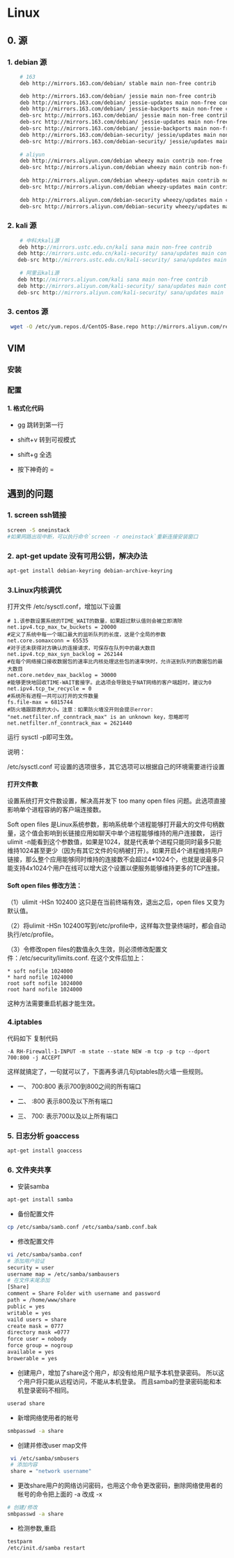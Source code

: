 # Linux  

## 0. 源

### 1. debian 源
    
```bash
    # 163
    deb http://mirrors.163.com/debian/ stable main non-free contrib

    deb http://mirrors.163.com/debian/ jessie main non-free contrib
    deb http://mirrors.163.com/debian/ jessie-updates main non-free contrib
    deb http://mirrors.163.com/debian/ jessie-backports main non-free contrib
    deb-src http://mirrors.163.com/debian/ jessie main non-free contrib
    deb-src http://mirrors.163.com/debian/ jessie-updates main non-free contrib
    deb-src http://mirrors.163.com/debian/ jessie-backports main non-free contrib
    deb http://mirrors.163.com/debian-security/ jessie/updates main non-free contrib
    deb-src http://mirrors.163.com/debian-security/ jessie/updates main non-free contrib
      
    # aliyun
    deb http://mirrors.aliyun.com/debian wheezy main contrib non-free
    deb-src http://mirrors.aliyun.com/debian wheezy main contrib non-free
    
    deb http://mirrors.aliyun.com/debian wheezy-updates main contrib non-free
    deb-src http://mirrors.aliyun.com/debian wheezy-updates main contrib non-free
    
    deb http://mirrors.aliyun.com/debian-security wheezy/updates main contrib non-free
    deb-src http://mirrors.aliyun.com/debian-security wheezy/updates main contrib non-free

```
### 2. kali 源

```php
    # 中科大kali源
　  deb http://mirrors.ustc.edu.cn/kali sana main non-free contrib
　　deb http://mirrors.ustc.edu.cn/kali-security/ sana/updates main contrib non-free
　　deb-src http://mirrors.ustc.edu.cn/kali-security/ sana/updates main contrib non-free
　　
    # 阿里云kali源
　　deb http://mirrors.aliyun.com/kali sana main non-free contrib
　　deb http://mirrors.aliyun.com/kali-security/ sana/updates main contrib non-free
　　deb-src http://mirrors.aliyun.com/kali-security/ sana/updates main contrib non-free

```

### 3. centos 源

```bash
 wget -O /etc/yum.repos.d/CentOS-Base.repo http://mirrors.aliyun.com/repo/Centos-6.repo
```

## VIM

### 安装

### 配置

#### 1. 格式化代码

- gg 跳转到第一行

- shift+v 转到可视模式

- shift+g 全选

- 按下神奇的 =




## 遇到的问题

### 1. screen ssh链接

```bash
screen -S oneinstack    
#如果网路出现中断，可以执行命令`screen -r oneinstack`重新连接安装窗口
```

### 2. apt-get update 没有可用公钥，解决办法

```bash
apt-get install debian-keyring debian-archive-keyring
```

### 3.Linux内核调优

打开文件 /etc/sysctl.conf，增加以下设置

    # 1.该参数设置系统的TIME_WAIT的数量，如果超过默认值则会被立即清除
    net.ipv4.tcp_max_tw_buckets = 20000
    #定义了系统中每一个端口最大的监听队列的长度，这是个全局的参数
    net.core.somaxconn = 65535
    #对于还未获得对方确认的连接请求，可保存在队列中的最大数目
    net.ipv4.tcp_max_syn_backlog = 262144
    #在每个网络接口接收数据包的速率比内核处理这些包的速率快时，允许送到队列的数据包的最大数目
    net.core.netdev_max_backlog = 30000
    #能够更快地回收TIME-WAIT套接字。此选项会导致处于NAT网络的客户端超时，建议为0
    net.ipv4.tcp_tw_recycle = 0
    #系统所有进程一共可以打开的文件数量
    fs.file-max = 6815744
    #防火墙跟踪表的大小。注意：如果防火墙没开则会提示error: "net.netfilter.nf_conntrack_max" is an unknown key，忽略即可
    net.netfilter.nf_conntrack_max = 2621440
    
运行 sysctl -p即可生效。

说明：

/etc/sysctl.conf 可设置的选项很多，其它选项可以根据自己的环境需要进行设置

####  打开文件数
设置系统打开文件数设置，解决高并发下 too many open files 问题。此选项直接影响单个进程容纳的客户端连接数。

Soft open files 是Linux系统参数，影响系统单个进程能够打开最大的文件句柄数量，这个值会影响到长链接应用如聊天中单个进程能够维持的用户连接数， 运行ulimit -n能看到这个参数值，如果是1024，就是代表单个进程只能同时最多只能维持1024甚至更少（因为有其它文件的句柄被打开）。如果开启4个进程维持用户链接，那么整个应用能够同时维持的连接数不会超过4*1024个，也就是说最多只能支持4x1024个用户在线可以增大这个设置以便服务能够维持更多的TCP连接。

#### Soft open files 修改方法：

（1）ulimit -HSn 102400    这只是在当前终端有效，退出之后，open files 又变为默认值。

（2）将ulimit -HSn 102400写到/etc/profile中，这样每次登录终端时，都会自动执行/etc/profile。

（3）令修改open files的数值永久生效，则必须修改配置文件：/etc/security/limits.conf. 在这个文件后加上：

    * soft nofile 1024000
    * hard nofile 1024000
    root soft nofile 1024000
    root hard nofile 1024000
    
这种方法需要重启机器才能生效。

### 4.iptables

代码如下 复制代码 

    -A RH-Firewall-1-INPUT -m state --state NEW -m tcp -p tcp --dport 700:800 -j ACCEPT

这样就搞定了，一句就可以了，下面再多讲几句iptables防火墙一些规则。

- 一、 700:800 表示700到800之间的所有端口
 
- 二、 :800 表示800及以下所有端口

- 三、 700: 表示700以及以上所有端口


### 5. 日志分析 goaccess

```bash
apt-get install goaccess
```

### 6. 文件夹共享

- 安装samba

```bash
apt-get install samba
```

- 备份配置文件

```bash
cp /etc/samba/samb.conf /etc/samba/samb.conf.bak
```

- 修改配置文件

```bash
vi /etc/samba/samba.conf
# 添加用户验证
security = user
username map = /etc/samba/sambausers
# 在文件末尾添加
[Share]
comment = Share Folder with username and password
path = /home/www/share
public = yes
writable = yes
vaild users = share
create mask = 0777
directory mask =0777
force user = nobody
force group = nogroup
available = yes
browerable = yes
```

- 创建用户，增加了share这个用户，却没有给用户赋予本机登录密码。
所以这个用户将只能从远程访问，不能从本机登录。
而且samba的登录密码能和本机登录密码不相同。 

```bash
userad share
```

- 新增网络使用者的帐号

```bash
smbpasswd -a share
```

- 创建并修改user map文件

```bash
 vi /etc/samba/smbusers
 # 添加内容
 share = "network username"  
```

- 更改share用户的网络访问密码，也用这个命令更改密码，删除网络使用者的帐号的命令把上面的 -a 改成 -x 

```bash
# 创建/修改
smbpasswd -a share
```

- 检测参数,重启

```bash
testparm 
/etc/init.d/samba restart 
```

